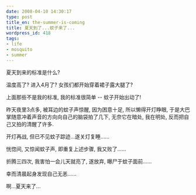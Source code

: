 ```yaml
---
date: 2008-04-10 14:30:17
type: post
title_en: the-summer-is-coming
title: 夏天到了...蚊子来了...
wordpress_id: 418
tags:
- life
- mosquito
- summer
---
```


夏天到来的标准是什么?

温度高了? 进入4月了? 女孩们都开始穿着裙子露大腿了?

上面那些不是我的标准, 我的标准很简单 -- 蚊子开始出动了!

昨天夜里3点多, 被耳边的蚊子声惊醒, 因为困意十足, 所以懒得开灯睁眼, 于是大巴掌随意冲着声音的方向向自己的脑袋拍了几下, 无奈它在暗处, 我在明处, 反而把自己又拍的清醒了许多.

开灯再战, 但已不见蚊子踪迹...遂关灯复睡......

恍惚间, 又惊闻蚊子声, 即重复上述步骤, 我又败了......

折腾三四次, 我害怕一会儿天就亮了, 遂放弃, 曝尸于蚊子面前......

幸而清晨起身发现自己无恙......

啊...夏天来了...
